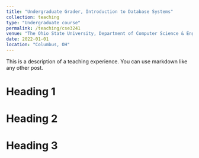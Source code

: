 ```yaml
---
title: "Undergraduate Grader, Introduction to Database Systems"
collection: teaching
type: "Undergraduate course"
permalink: /teaching/cse3241
venue: "The Ohio State University, Department of Computer Science & Engineering"
date: 2022-01-01
location: "Columbus, OH"
---
```


This is a description of a teaching experience. You can use markdown like any other post.

Heading 1
======

Heading 2
======

Heading 3
======
